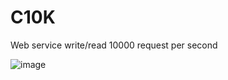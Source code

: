 # C10K
Web service write/read 10000 request per second

![image](https://github.com/dinhthien2000/C10K/assets/46556157/9b8cc66a-43dd-4b24-99ba-807e1f855e17)
